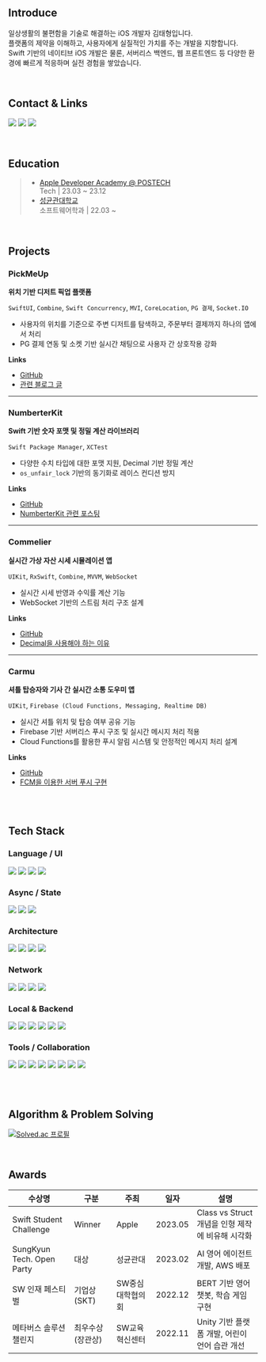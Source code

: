 ## Introduce

일상생활의 불편함을 기술로 해결하는 iOS 개발자 김태형입니다.  
플랫폼의 제약을 이해하고, 사용자에게 실질적인 가치를 주는 개발을 지향합니다.  
Swift 기반의 네이티브 iOS 개발은 물론, 서버리스 백엔드, 웹 프론트엔드 등 다양한 환경에 빠르게 적응하며 실전 경험을 쌓았습니다.

<br>

## Contact & Links

<p>
<a href="https://tae-rogrammer.tistory.com/">
  <img src="https://img.shields.io/badge/Blog-F57C00?style=for-the-badge&logo=blogger&logoColor=white"></a>
<a href="https://www.linkedin.com/in/taehyung-kim-716402286/"><img src="https://img.shields.io/badge/LinkedIn-0072B1?style=for-the-badge&logo=linkedin&logoColor=white"></a>
<a href="https://github.com/Taerogrammer"><img src="https://img.shields.io/badge/GitHub-24292E?style=for-the-badge&logo=github&logoColor=white"></a>
</p>

<br>

## Education

> - [Apple Developer Academy @ POSTECH](https://developeracademy.postech.ac.kr/)  
>   Tech | 23.03 ~ 23.12
> - [성균관대학교](https://cse.skku.edu/cse/index.do)  
>   소프트웨어학과 | 22.03 ~

<br>

## Projects

### PickMeUp  
**위치 기반 디저트 픽업 플랫폼**

`SwiftUI`, `Combine`, `Swift Concurrency`, `MVI`, `CoreLocation`, `PG 결제`, `Socket.IO`

- 사용자의 위치를 기준으로 주변 디저트를 탐색하고, 주문부터 결제까지 하나의 앱에서 처리  
- PG 결제 연동 및 소켓 기반 실시간 채팅으로 사용자 간 상호작용 강화  

**Links**  
- [GitHub](링크)  
- [관련 블로그 글](링크)

---

### NumberterKit  
**Swift 기반 숫자 포맷 및 정밀 계산 라이브러리**

`Swift Package Manager`, `XCTest`

- 다양한 수치 타입에 대한 포맷 지원, Decimal 기반 정밀 계산  
- `os_unfair_lock` 기반의 동기화로 레이스 컨디션 방지  

**Links**  
- [GitHub](링크)  
- [NumberterKit 관련 포스팅](https://tae-rogrammer.tistory.com/category/iOS/NumberterKit)

---

### Commelier  
**실시간 가상 자산 시세 시뮬레이션 앱**

`UIKit`, `RxSwift`, `Combine`, `MVVM`, `WebSocket`

- 실시간 시세 반영과 수익률 계산 기능  
- WebSocket 기반의 스트림 처리 구조 설계  

**Links**  
- [GitHub](https://github.com/Taerogrammer/Commelier)  
- [Decimal을 사용해야 하는 이유](https://tae-rogrammer.tistory.com/70)

---

### Carmu  
**셔틀 탑승자와 기사 간 실시간 소통 도우미 앱**

`UIKit`, `Firebase (Cloud Functions, Messaging, Realtime DB)`

- 실시간 셔틀 위치 및 탑승 여부 공유 기능  
- Firebase 기반 서버리스 푸시 구조 및 실시간 메시지 처리 적용  
- Cloud Functions를 활용한 푸시 알림 시스템 및 안정적인 메시지 처리 설계  

**Links**  
- [GitHub](https://github.com/DeveloperAcademy-POSTECH/MacC-Team-DGC)  
- [FCM을 이용한 서버 푸시 구현](https://tae-rogrammer.tistory.com/70)

<br><br>

## Tech Stack

### Language / UI
<p>
  <img src="https://img.shields.io/badge/Swift-F05138?style=for-the-badge&logo=swift&logoColor=white"/>
  <img src="https://img.shields.io/badge/UIKit-2396F3?style=for-the-badge&logo=apple&logoColor=white"/>
  <img src="https://img.shields.io/badge/SwiftUI-1E1E1E?style=for-the-badge&logo=swift&logoColor=white"/>
  <img src="https://img.shields.io/badge/React-61DAFB?style=for-the-badge&logo=react&logoColor=black"/>
</p>

### Async / State
<p>
  <img src="https://img.shields.io/badge/Combine-1E90FF?style=for-the-badge&logo=apple&logoColor=white"/>
  <img src="https://img.shields.io/badge/RxSwift-B7178C?style=for-the-badge&logo=reactivex&logoColor=white"/>
  <img src="https://img.shields.io/badge/Swift_Concurrency-0A84FF?style=for-the-badge&logo=apple&logoColor=white"/>
</p>

### Architecture
<p>
  <img src="https://img.shields.io/badge/MVC-02569B?style=for-the-badge"/>
  <img src="https://img.shields.io/badge/MVVM-007ACC?style=for-the-badge"/>
   <img src="https://img.shields.io/badge/In--Out-FFB000?style=for-the-badge"/>
  <img src="https://img.shields.io/badge/MVI-FF6F00?style=for-the-badge"/>
</p>

### Network
<p>
  <img src="https://img.shields.io/badge/Alamofire-DD0031?style=for-the-badge&logo=swift&logoColor=white"/>
  <img src="https://img.shields.io/badge/URLSession-000000?style=for-the-badge&logo=apple&logoColor=white"/>
  <img src="https://img.shields.io/badge/WebSocket-FF9900?style=for-the-badge&logo=websocket&logoColor=white"/>
  <img src="https://img.shields.io/badge/Socket.IO-010101?style=for-the-badge&logo=socket.io&logoColor=white"/>
</p>

### Local & Backend
<p>
  <img src="https://img.shields.io/badge/CoreData-4A86E8?style=for-the-badge&logo=apple&logoColor=white"/>
  <img src="https://img.shields.io/badge/Realm-39477F?style=for-the-badge&logo=realm&logoColor=white"/>
  <img src="https://img.shields.io/badge/Firebase-FFCA28?style=for-the-badge&logo=firebase&logoColor=black"/>
  <img src="https://img.shields.io/badge/Flask-000000?style=for-the-badge&logo=flask&logoColor=white"/>
  <img src="https://img.shields.io/badge/FastAPI-009688?style=for-the-badge&logo=fastapi&logoColor=white"/>
  <img src="https://img.shields.io/badge/AWS-232F3E?style=for-the-badge&logo=amazon-aws&logoColor=white"/>
</p>

### Tools / Collaboration
<p>
  <img src="https://img.shields.io/badge/Git-F05032?style=for-the-badge&logo=git&logoColor=white"/>
  <img src="https://img.shields.io/badge/GitHub-181717?style=for-the-badge&logo=github&logoColor=white"/>
  <img src="https://img.shields.io/badge/XCTest-509A36?style=for-the-badge&logo=apple&logoColor=white"/>
   <img src="https://img.shields.io/badge/Google%20Analytics-E37400?style=for-the-badge&logo=google-analytics&logoColor=white"/>
  <img src="https://img.shields.io/badge/Docker-2496ED?style=for-the-badge&logo=docker&logoColor=white"/>
  <img src="https://img.shields.io/badge/Notion-000000?style=for-the-badge&logo=notion&logoColor=white"/>
  <img src="https://img.shields.io/badge/Slack-4A154B?style=for-the-badge&logo=slack&logoColor=white"/>
  <img src="https://img.shields.io/badge/Jira-0052CC?style=for-the-badge&logo=jira&logoColor=white"/>
</p>

<br><br>

## Algorithm & Problem Solving

[![Solved.ac 프로필](http://mazassumnida.wtf/api/generate_badge?boj=dev_ted)](https://solved.ac/dev_ted)

<br>

## Awards

| 수상명 | 구분 | 주최 | 일자 | 설명 |
|--------|------|------|------|------|
| Swift Student Challenge | Winner | Apple | 2023.05 | Class vs Struct 개념을 인형 제작에 비유해 시각화 |
| SungKyun Tech. Open Party | 대상 | 성균관대 | 2023.02 | AI 영어 에이전트 개발, AWS 배포 |
| SW 인재 페스티벌 | 기업상 (SKT) | SW중심대학협의회 | 2022.12 | BERT 기반 영어 챗봇, 학습 게임 구현 |
| 메타버스 솔루션 챌린지 | 최우수상 (장관상) | SW교육혁신센터 | 2022.11 | Unity 기반 플랫폼 개발, 어린이 언어 습관 개선 |
